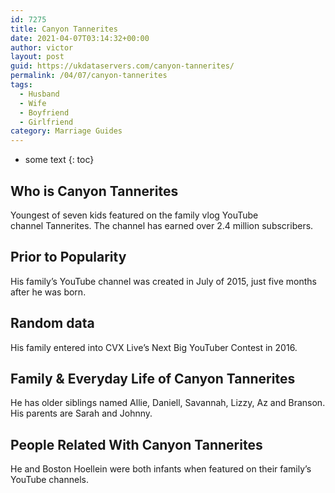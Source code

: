 ```yaml
---
id: 7275
title: Canyon Tannerites
date: 2021-04-07T03:14:32+00:00
author: victor
layout: post
guid: https://ukdataservers.com/canyon-tannerites/
permalink: /04/07/canyon-tannerites
tags:
  - Husband
  - Wife
  - Boyfriend
  - Girlfriend
category: Marriage Guides
---
```


* some text
{: toc}


## Who is Canyon Tannerites



Youngest of seven kids featured on the family vlog YouTube channel Tannerites. The channel has earned over 2.4 million subscribers. 

                
                
                
## Prior to Popularity



His family&#8217;s YouTube channel was created in July of 2015, just five months after he was born. 

                
                
                
## Random data



His family entered into CVX Live&#8217;s Next Big YouTuber Contest in 2016. 

                
                
                
## Family & Everyday Life of Canyon Tannerites



He has older siblings named Allie, Daniell, Savannah, Lizzy, Az and Branson. His parents are Sarah and Johnny. 

                
                
                
## People Related With Canyon Tannerites



He and Boston Hoellein were both infants when featured on their family&#8217;s YouTube channels. 

                
              
            
          
          
          